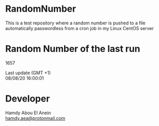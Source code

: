# RandomNumber    
This is a test repository where a random number is pushed to a file automatically passwordless from a cron job in my Linux CentOS server    
# Random Number of the last run   
1657
      
Last update (GMT +1)    
08/08/20 16:00:01
# Developer    
Hamdy Abou El Anein   
hamdy.aea@protonmail.com
